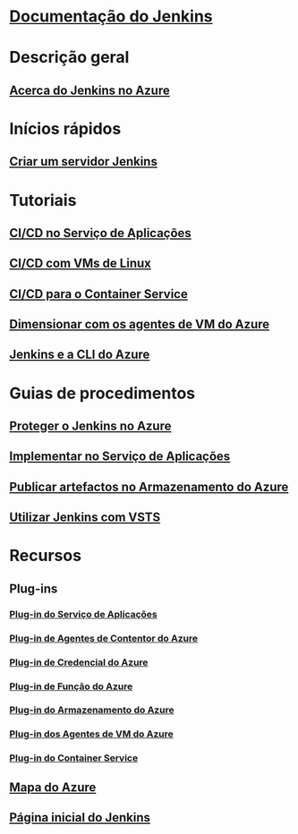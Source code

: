# [Documentação do Jenkins](index.md)
# Descrição geral
## [Acerca do Jenkins no Azure](overview.md)
# Inícios rápidos
## [Criar um servidor Jenkins](/azure/jenkins/install-jenkins-solution-template)
# Tutoriais
## [CI/CD no Serviço de Aplicações](/azure/jenkins/java-deploy-webapp-tutorial)
## [CI/CD com VMs de Linux](/azure/virtual-machines/linux/tutorial-jenkins-github-docker-cicd)
## [CI/CD para o Container Service](/azure/container-service/container-service-kubernetes-jenkins)
## [Dimensionar com os agentes de VM do Azure](/azure/jenkins/jenkins-azure-vm-agents)
## [Jenkins e a CLI do Azure](/azure/jenkins/execute-cli-jenkins-pipeline)
# Guias de procedimentos
## [Proteger o Jenkins no Azure](https://jenkins.io/blog/2017/04/20/secure-jenkins-on-azure/)
## [Implementar no Serviço de Aplicações](deploy-jenkins-app-service-plugin.md)
## [Publicar artefactos no Armazenamento do Azure](/azure/storage/common/storage-java-jenkins-continuous-integration-solution)
## [Utilizar Jenkins com VSTS](https://www.visualstudio.com/en-us/docs/build/apps/jenkins/build-deploy-jenkins)
# Recursos
## Plug-ins
### [Plug-in do Serviço de Aplicações](https://plugins.jenkins.io/azure-app-service)
### [Plug-in de Agentes de Contentor do Azure](https://plugins.jenkins.io/azure-container-agents)
### [Plug-in de Credencial do Azure](https://plugins.jenkins.io/azure-credentials)
### [Plug-in de Função do Azure](https://plugins.jenkins.io/azure-function)
### [Plug-in do Armazenamento do Azure](https://plugins.jenkins.io/windows-azure-storage)
### [Plug-in dos Agentes de VM do Azure](https://plugins.jenkins.io/azure-vm-agents)
### [Plug-in do Container Service](https://plugins.jenkins.io/azure-acs)
## [Mapa do Azure](https://azure.microsoft.com/roadmap/)
## [Página inicial do Jenkins](https://jenkins.io/)
